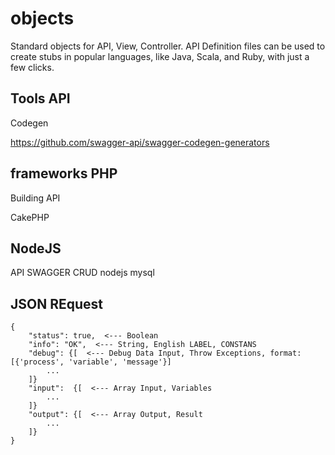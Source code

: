# objects
Standard objects for API, View, Controller. API Definition files can be used to create stubs in popular languages, like Java, Scala, and Ruby, with just a few clicks.


## Tools API
Codegen

https://github.com/swagger-api/swagger-codegen-generators



## frameworks PHP
Building API

CakePHP


## NodeJS
API SWAGGER CRUD nodejs mysql



## JSON REquest

    {
        "status": true,  <--- Boolean
        "info": "OK",  <--- String, English LABEL, CONSTANS
        "debug": {[  <--- Debug Data Input, Throw Exceptions, format: [{'process', 'variable', 'message'}]
            ...
        ]}
        "input":  {[  <--- Array Input, Variables
            ...
        ]}
        "output": {[  <--- Array Output, Result
            ...
        ]}
    }
